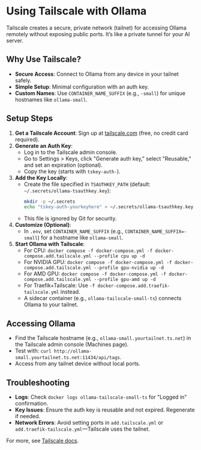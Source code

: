 # Using Tailscale with Ollama

Tailscale creates a secure, private network (tailnet) for accessing Ollama remotely without exposing public ports. It’s like a private tunnel for your AI server.

## Why Use Tailscale?
- **Secure Access**: Connect to Ollama from any device in your tailnet safely.
- **Simple Setup**: Minimal configuration with an auth key.
- **Custom Names**: Use `CONTAINER_NAME_SUFFIX` (e.g., `-small`) for unique hostnames like `ollama-small`.

## Setup Steps
1. **Get a Tailscale Account**: Sign up at [tailscale.com](https://tailscale.com) (free, no credit card required).
2. **Generate an Auth Key**:
   - Log in to the Tailscale admin console.
   - Go to Settings > Keys, click "Generate auth key," select "Reusable," and set an expiration (optional).
   - Copy the key (starts with `tskey-auth-`).
3. **Add the Key Locally**:
   - Create the file specified in `TSAUTHKEY_PATH` (default: `~/.secrets/ollama-tsauthkey.key`):
     ```bash
     mkdir -p ~/.secrets
     echo "tskey-auth-yourkeyhere" > ~/.secrets/ollama-tsauthkey.key
     ```
   - This file is ignored by Git for security.
4. **Customize (Optional)**:
   - In `.env`, set `CONTAINER_NAME_SUFFIX` (e.g., `CONTAINER_NAME_SUFFIX=-small`) for a hostname like `ollama-small`.
5. **Start Ollama with Tailscale**:
   - For CPU: `docker compose -f docker-compose.yml -f docker-compose.add.tailscale.yml --profile cpu up -d`
   - For NVIDIA GPU: `docker compose -f docker-compose.yml -f docker-compose.add.tailscale.yml --profile gpu-nvidia up -d`
   - For AMD GPU: `docker compose -f docker-compose.yml -f docker-compose.add.tailscale.yml --profile gpu-amd up -d`
   - For Traefik+Tailscale: Use `-f docker-compose.add.traefik-tailscale.yml` instead.
   - A sidecar container (e.g., `ollama-tailscale-small-ts`) connects Ollama to your tailnet.

## Accessing Ollama
- Find the Tailscale hostname (e.g., `ollama-small.yourtailnet.ts.net`) in the Tailscale admin console (Machines page).
- Test with: `curl http://ollama-small.yourtailnet.ts.net:11434/api/tags`.
- Access from any tailnet device without local ports.

## Troubleshooting
- **Logs**: Check `docker logs ollama-tailscale-small-ts` for "Logged in" confirmation.
- **Key Issues**: Ensure the auth key is reusable and not expired. Regenerate if needed.
- **Network Errors**: Avoid setting ports in `add.tailscale.yml` or `add.traefik-tailscale.yml`—Tailscale uses the tailnet.

For more, see [Tailscale docs](https://tailscale.com/docs).